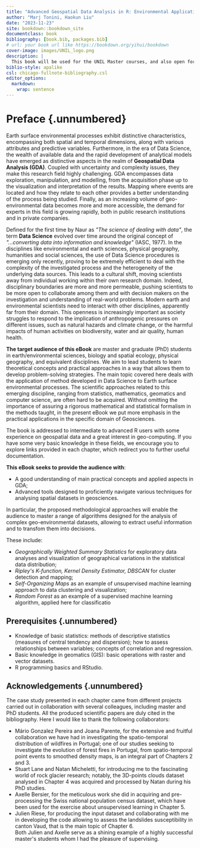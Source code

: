 ```yaml
---
title: "Advanced Geospatial Data Analysis in R: Environmental Application"
author: "Marj Tonini, Haokun Liu"
date: "2023-11-23"
site: bookdown::bookdown_site
documentclass: book
bibliography: [book.bib, packages.bib]
# url: your book url like https://bookdown.org/yihui/bookdown
cover-image: images/UNIL_logo.png
description: |
  This book will be used for the UNIL Master courses, and also open for the publich who are interested in. 
biblio-style: apalike
csl: chicago-fullnote-bibliography.csl
editor_options: 
  markdown: 
    wrap: sentence
---
```


# Preface {.unnumbered}

Earth surface environmental processes exhibit distinctive characteristics, encompassing both spatial and temporal dimensions, along with various attributes and predictive variables.
Furthermore, in the era of Data Science, the wealth of available data and the rapid development of analytical models have emerged as distinctive aspects in the realm of **Geospatial Data Analysis (GDA)**.
Coupled with uncertainty and complexity issues, they make this research field highly challenging.
GDA encompasses data exploration, manipulation, and modelling, from the acquisition phase up to the visualization and interpretation of the results.
Mapping where events are located and how they relate to each other provides a better understanding of the process being studied.
Finally, as an increasing volume of geo-environmental data becomes more and more accessible, the demand for experts in this field is growing rapidly, both in public research institutions and in private companies.

Defined for the first time by Naur as *"The science of dealing with data"*, the term **Data Science** evolved over time around the original concept of *"...converting data into information and knowledge"* (IASC, 1977).
In the disciplines like environmental and earth sciences, physical geography, humanities and social sciences, the use of Data Science procedures is emerging only recently, proving to be extremely efficient to deal with the complexity of the investigated process and the heterogeneity of the underlying data sources.
This leads to a cultural shift, moving scientists away from individual working within their own research domain.
Indeed, disciplinary boundaries are more and more permeable, pushing scientists to be more open to collaborate among them and with decision makers on the investigation and understanding of real-world problems.
Modern earth and environmental scientists need to interact with other disciplines, apparently far from their domain.
This openness is increasingly important as society struggles to respond to the implication of anthropogenic pressures on different issues, such as natural hazards and climate change, or the harmful impacts of human activities on biodiversity, water and air quality, human health.

**The target audience of this eBook** are master and graduate (PhD) students in earth/environmental sciences, biology and spatial ecology, physical geography, and equivalent disciplines.
We aim to lead students to learn theoretical concepts and practical approaches in a way that allows them to develop problem-solving strategies.
The main topic covered here deals with the application of method developed in Data Science to Earth surface environmental processes.
The scientific approaches related to this emerging discipline, ranging from statistics, mathematics, geomatics and computer science, are often hard to be acquired.
Without omitting the importance of assuring a rigorous mathematical and statistical formalism in the methods taught, in the present eBook we put more emphasis in the practical applications in the specific domain of Geosciences.

The book is addressed to intermediate to advanced R users with some experience on geospatial data and a great interest in geo-computing.
If you have some very basic knowledge in these fields, we encourage you to explore links provided in each chapter, which redirect you to further useful documentation.

**This eBook seeks to provide the audience with**:

-   A good understanding of main practical concepts and applied aspects in GDA;
-   Advanced tools designed to proficiently navigate various techniques for analysing spatial datasets in geosciences.

In particular, the proposed methodological approaches will enable the audience to master a range of algorithms designed for the analysis of complex geo-environmental datasets, allowing to extract useful information and to transfom them into decisions.

These include:

-   *Geographically Weighted Summary Statistics* for exploratory data analyses and visualization of geographical variations in the statistical data distribution;
-   *Ripley's K-function, Kernel Density Estimator, DBSCAN* for cluster detection and mapping;
-   *Self-Organizing Maps* as an example of unsupervised machine learning approach to data clustering and visualization;
-   *Random Forest* as an example of a supervised machine learning algorithm, applied here for classificatio

## Prerequisites {.unnumbered}

-   Knowledge of basic statistics: methods of descriptive statistics (measures of central tendency and dispersion); how to assess relationships between variables; concepts of correlation and regression.
-   Basic knowledge in geomatics (GIS): basic operations with raster and vector datasets.
-   R programming basics and RStudio.

## Acknowledgements {.unnumbered}

The case study presented in each chapter came from different projects carried out in collaboration with several colleagues, including master and PhD students.
All the produced scientific papers are duly cited in the bibliography.
Here I would like to thank the following collaborators:

-   Mário Gonzalez Pereira and Joana Parente, for the extensive and fruitful collaboration we have had in investigating the spatio-temporal distribution of wildfires in Portugal; one of our studies seeking to investigate the evolution of forest fires in Portugal, from spatio-temporal point events to smoothed density maps, is an integral part of Chapters 2 and 3.
-   Stuart Lane and Natan Micheletti, for introducing me to the fascinating world of rock glacier research; notably, the 3D-points clouds dataset analysed in Chapter 4 was acquired and processed by Natan during his PhD studies.
-   Axelle Bersier, for the meticulous work she did in acquiring and pre-processing the Swiss national population census dataset, which have been used for the exercise about unsupervised learning in Chapter 5.
-   Julien Riese, for producing the input dataset and collaborating with me in developing the code allowing to assess the landslides susceptibility in canton Vaud, that is the main topic of Chapter 6.\
    Both Julien and Axelle serve as a shining example of a highly successful master's students whom I had the pleasure of supervising.

